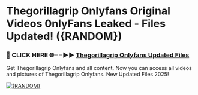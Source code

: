 # Thegorillagrip Onlyfans Original Videos 0nlyFans Leaked - Files Updated! ({RANDOM})

<h3>🔴 CLICK HERE 🌐==►► <a href="https://betterlinks.top/A2PfLJ" rel="nofollow">Thegorillagrip Onlyfans Updated Files</a></h3>

Get Thegorillagrip Onlyfans and all content. Now you can access all videos and pictures of Thegorillagrip Onlyfans. New Updated Files 2025!

[![{RANDOM}](https://i.imgur.com/ppqm5kG.gif)](https://betterlinks.top/A2PfLJ)